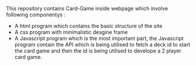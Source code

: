 This repository contains Card-Game inside webpage which involve following componentys :
  - A html program which contains the basic structure of the site
  - A css program with minimalistic desgine frame
  - A Javascript program which is the most important part, the Javascript program contain the API which is being utilised to fetch a deck id to start the card game
    and then the id is being utilised to develope a 2 player card game.  
